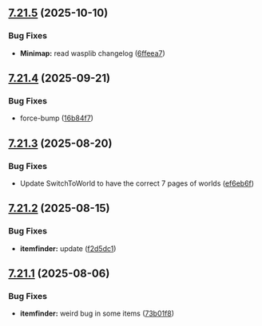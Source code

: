 ## [7.21.5](https://github.com/Torwent/SRL-T/compare/v7.21.4...v7.21.5) (2025-10-10)


### Bug Fixes

* **Minimap:** read wasplib changelog ([6ffeea7](https://github.com/Torwent/SRL-T/commit/6ffeea767be4dedbe7b1c1b1267162ad57f95f11))



## [7.21.4](https://github.com/Torwent/SRL-T/compare/v7.21.3...v7.21.4) (2025-09-21)


### Bug Fixes

* force-bump ([16b84f7](https://github.com/Torwent/SRL-T/commit/16b84f765d1a1d175103311410f76099523444ef))



## [7.21.3](https://github.com/Torwent/SRL-T/compare/v7.21.2...v7.21.3) (2025-08-20)


### Bug Fixes

* Update SwitchToWorld to have the correct 7 pages of worlds ([ef6eb6f](https://github.com/Torwent/SRL-T/commit/ef6eb6feed792db66b8466a04733e7f783a52c1e))



## [7.21.2](https://github.com/Torwent/SRL-T/compare/v7.21.1...v7.21.2) (2025-08-15)


### Bug Fixes

* **itemfinder:** update ([f2d5dc1](https://github.com/Torwent/SRL-T/commit/f2d5dc1aac9909a8f3e68df3df8b53d4d80c4947))



## [7.21.1](https://github.com/Torwent/SRL-T/compare/v7.21.0...v7.21.1) (2025-08-06)


### Bug Fixes

* **itemfinder:** weird bug in some items ([73b01f8](https://github.com/Torwent/SRL-T/commit/73b01f8ced563260f14bd57f114da2621dd526be))



